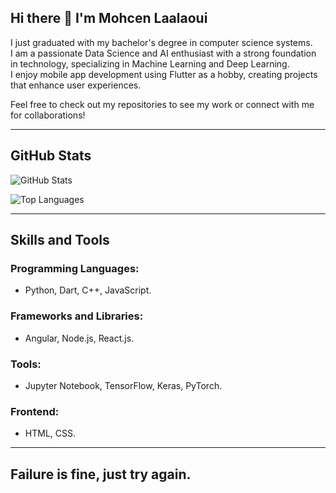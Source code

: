 ## Hi there 👋 I'm Mohcen Laalaoui

I just graduated with my bachelor's degree in computer science systems.  
I am a passionate Data Science and AI enthusiast with a strong foundation in technology, specializing in Machine Learning and Deep Learning.  
I enjoy mobile app development using Flutter as a hobby, creating projects that enhance user experiences.

Feel free to check out my repositories to see my work or connect with me for collaborations!

---

## GitHub Stats

![GitHub Stats](https://github-readme-stats.vercel.app/api?username=mohcen-laalaoui&show_icons=true&theme=radical)

![Top Languages](https://github-readme-stats.vercel.app/api/top-langs/?username=mohcen-laalaoui&langs_count=8&layout=compact&theme=radical)

---

## Skills and Tools

### Programming Languages:
- Python, Dart, C++, JavaScript.

### Frameworks and Libraries:
- Angular, Node.js, React.js.

### Tools:
- Jupyter Notebook, TensorFlow, Keras, PyTorch.

### Frontend:
- HTML, CSS.

---

## Failure is fine, just try again.
